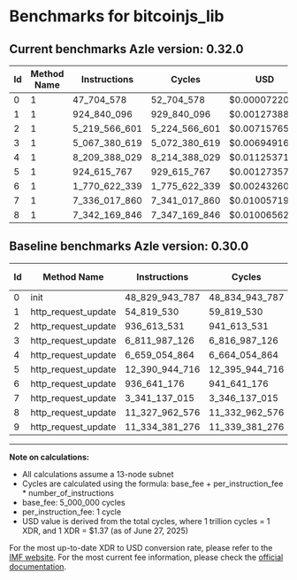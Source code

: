 # Benchmarks for bitcoinjs_lib

## Current benchmarks Azle version: 0.32.0
| Id | Method Name | Instructions | Cycles | USD | USD/Million Calls | Change |
|-----------|-------------|------------|--------|-----|--------------|-------|
| 0 | 1 | 47_704_578 | 52_704_578 | $0.0000722053 | $72.20 | <font color="green">-48_782_239_209</font> |
| 1 | 1 | 924_840_096 | 929_840_096 | $0.0012738809 | $1_273.88 | <font color="red">+870_020_566</font> |
| 2 | 1 | 5_219_566_601 | 5_224_566_601 | $0.0071576562 | $7_157.65 | <font color="red">+4_282_953_070</font> |
| 3 | 1 | 5_067_380_619 | 5_072_380_619 | $0.0069491614 | $6_949.16 | <font color="green">-1_744_606_507</font> |
| 4 | 1 | 8_209_388_029 | 8_214_388_029 | $0.0112537116 | $11_253.71 | <font color="red">+1_550_333_165</font> |
| 5 | 1 | 924_615_767 | 929_615_767 | $0.0012735736 | $1_273.57 | <font color="green">-11_466_328_949</font> |
| 6 | 1 | 1_770_622_339 | 1_775_622_339 | $0.0024326026 | $2_432.60 | <font color="red">+833_981_163</font> |
| 7 | 1 | 7_336_017_860 | 7_341_017_860 | $0.0100571945 | $10_057.19 | <font color="red">+3_994_880_845</font> |
| 8 | 1 | 7_342_169_846 | 7_347_169_846 | $0.0100656227 | $10_065.62 | <font color="green">-3_985_792_730</font> |

## Baseline benchmarks Azle version: 0.30.0
| Id | Method Name | Instructions | Cycles | USD | USD/Million Calls |
|-----------|-------------|------------|--------|-----|--------------|
| 0 | init | 48_829_943_787 | 48_834_943_787 | $0.0669038730 | $66_903.87 |
| 1 | http_request_update | 54_819_530 | 59_819_530 | $0.0000819528 | $81.95 |
| 2 | http_request_update | 936_613_531 | 941_613_531 | $0.0012900105 | $1_290.01 |
| 3 | http_request_update | 6_811_987_126 | 6_816_987_126 | $0.0093392724 | $9_339.27 |
| 4 | http_request_update | 6_659_054_864 | 6_664_054_864 | $0.0091297552 | $9_129.75 |
| 5 | http_request_update | 12_390_944_716 | 12_395_944_716 | $0.0169824443 | $16_982.44 |
| 6 | http_request_update | 936_641_176 | 941_641_176 | $0.0012900484 | $1_290.04 |
| 7 | http_request_update | 3_341_137_015 | 3_346_137_015 | $0.0045842077 | $4_584.20 |
| 8 | http_request_update | 11_327_962_576 | 11_332_962_576 | $0.0155261587 | $15_526.15 |
| 9 | http_request_update | 11_334_381_276 | 11_339_381_276 | $0.0155349523 | $15_534.95 |



---

**Note on calculations:**
- All calculations assume a 13-node subnet
- Cycles are calculated using the formula: base_fee + per_instruction_fee \* number_of_instructions
- base_fee: 5_000_000 cycles
- per_instruction_fee: 1 cycle
- USD value is derived from the total cycles, where 1 trillion cycles = 1 XDR, and 1 XDR = $1.37 (as of June 27, 2025)

For the most up-to-date XDR to USD conversion rate, please refer to the [IMF website](https://www.imf.org/external/np/fin/data/rms_sdrv.aspx).
For the most current fee information, please check the [official documentation](https://internetcomputer.org/docs/references/cycles-cost-formulas).